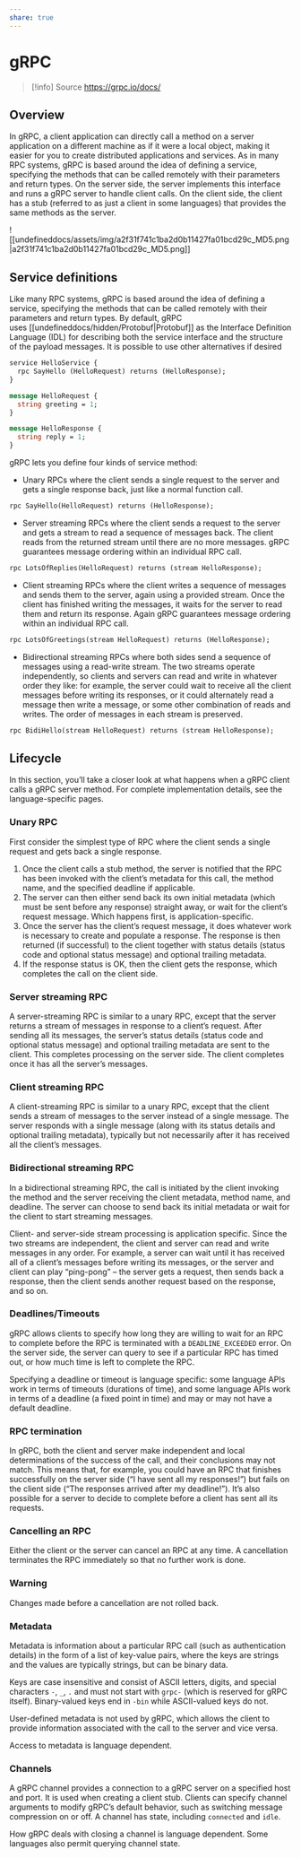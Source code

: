 ```yaml
---
share: true
---
```

# gRPC
>[!info] Source
>https://grpc.io/docs/

## Overview
In gRPC, a client application can directly call a method on a server application on a different machine as if it were a local object, making it easier for you to create distributed applications and services. As in many RPC systems, gRPC is based around the idea of defining a service, specifying the methods that can be called remotely with their parameters and return types. On the server side, the server implements this interface and runs a gRPC server to handle client calls. On the client side, the client has a stub (referred to as just a client in some languages) that provides the same methods as the server.

![[undefineddocs/assets/img/a2f31f741c1ba2d0b11427fa01bcd29c_MD5.png|a2f31f741c1ba2d0b11427fa01bcd29c_MD5.png]]


## Service definitions
Like many RPC systems, gRPC is based around the idea of defining a service, specifying the methods that can be called remotely with their parameters and return types. By default, gRPC uses [[undefineddocs/hidden/Protobuf|Protobuf]] as the Interface Definition Language (IDL) for describing both the service interface and the structure of the payload messages. It is possible to use other alternatives if desired

```protobuf
service HelloService {
  rpc SayHello (HelloRequest) returns (HelloResponse);
}

message HelloRequest {
  string greeting = 1;
}

message HelloResponse {
  string reply = 1;
}
```

gRPC lets you define four kinds of service method:

- Unary RPCs where the client sends a single request to the server and gets a single response back, just like a normal function call. 
```protobuf
rpc SayHello(HelloRequest) returns (HelloResponse);
```

- Server streaming RPCs where the client sends a request to the server and gets a stream to read a sequence of messages back. The client reads from the returned stream until there are no more messages. gRPC guarantees message ordering within an individual RPC call.

```protobuf
rpc LotsOfReplies(HelloRequest) returns (stream HelloResponse);
```

- Client streaming RPCs where the client writes a sequence of messages and sends them to the server, again using a provided stream. Once the client has finished writing the messages, it waits for the server to read them and return its response. Again gRPC guarantees message ordering within an individual RPC call.

```protobuf
rpc LotsOfGreetings(stream HelloRequest) returns (HelloResponse);
```

- Bidirectional streaming RPCs where both sides send a sequence of messages using a read-write stream. The two streams operate independently, so clients and servers can read and write in whatever order they like: for example, the server could wait to receive all the client messages before writing its responses, or it could alternately read a message then write a message, or some other combination of reads and writes. The order of messages in each stream is preserved.

```protobuf
rpc BidiHello(stream HelloRequest) returns (stream HelloResponse);
```


## Lifecycle
In this section, you’ll take a closer look at what happens when a gRPC client calls a gRPC server method. For complete implementation details, see the language-specific pages.

### Unary RPC
First consider the simplest type of RPC where the client sends a single request and gets back a single response.

1. Once the client calls a stub method, the server is notified that the RPC has been invoked with the client’s metadata for this call, the method name, and the specified deadline if applicable.
2. The server can then either send back its own initial metadata (which must be sent before any response) straight away, or wait for the client’s request message. Which happens first, is application-specific.
3. Once the server has the client’s request message, it does whatever work is necessary to create and populate a response. The response is then returned (if successful) to the client together with status details (status code and optional status message) and optional trailing metadata.
4. If the response status is OK, then the client gets the response, which completes the call on the client side.

### Server streaming RPC
A server-streaming RPC is similar to a unary RPC, except that the server returns a stream of messages in response to a client’s request. After sending all its messages, the server’s status details (status code and optional status message) and optional trailing metadata are sent to the client. This completes processing on the server side. The client completes once it has all the server’s messages.

### Client streaming RPC
A client-streaming RPC is similar to a unary RPC, except that the client sends a stream of messages to the server instead of a single message. The server responds with a single message (along with its status details and optional trailing metadata), typically but not necessarily after it has received all the client’s messages.

### Bidirectional streaming RPC
In a bidirectional streaming RPC, the call is initiated by the client invoking the method and the server receiving the client metadata, method name, and deadline. The server can choose to send back its initial metadata or wait for the client to start streaming messages.

Client- and server-side stream processing is application specific. Since the two streams are independent, the client and server can read and write messages in any order. For example, a server can wait until it has received all of a client’s messages before writing its messages, or the server and client can play “ping-pong” – the server gets a request, then sends back a response, then the client sends another request based on the response, and so on.

### Deadlines/Timeouts
gRPC allows clients to specify how long they are willing to wait for an RPC to complete before the RPC is terminated with a `DEADLINE_EXCEEDED` error. On the server side, the server can query to see if a particular RPC has timed out, or how much time is left to complete the RPC.

Specifying a deadline or timeout is language specific: some language APIs work in terms of timeouts (durations of time), and some language APIs work in terms of a deadline (a fixed point in time) and may or may not have a default deadline.

### RPC termination
In gRPC, both the client and server make independent and local determinations of the success of the call, and their conclusions may not match. This means that, for example, you could have an RPC that finishes successfully on the server side (“I have sent all my responses!”) but fails on the client side (“The responses arrived after my deadline!”). It’s also possible for a server to decide to complete before a client has sent all its requests.

### Cancelling an RPC
Either the client or the server can cancel an RPC at any time. A cancellation terminates the RPC immediately so that no further work is done.

### Warning
Changes made before a cancellation are not rolled back.

### Metadata
Metadata is information about a particular RPC call (such as authentication details) in the form of a list of key-value pairs, where the keys are strings and the values are typically strings, but can be binary data.

Keys are case insensitive and consist of ASCII letters, digits, and special characters `-`, `_`, `.` and must not start with `grpc-` (which is reserved for gRPC itself). Binary-valued keys end in `-bin` while ASCII-valued keys do not.

User-defined metadata is not used by gRPC, which allows the client to provide information associated with the call to the server and vice versa.

Access to metadata is language dependent.

### Channels
A gRPC channel provides a connection to a gRPC server on a specified host and port. It is used when creating a client stub. Clients can specify channel arguments to modify gRPC’s default behavior, such as switching message compression on or off. A channel has state, including `connected` and `idle`.

How gRPC deals with closing a channel is language dependent. Some languages also permit querying channel state.